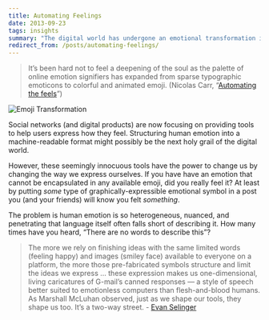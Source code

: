 ```yaml
---
title: Automating Feelings
date: 2013-09-23
tags: insights
summary: "The digital world has undergone an emotional transformation in the past few years. The once plain, typographic emoticons graphically expressing human emotion have now become an expansive collection of visually stimulating emoji. Will automating the expression of human emotion change us?"
redirect_from: /posts/automating-feelings/
---
```


> It’s been hard not to feel a deepening of the soul as the palette of online emotion signifiers has expanded from sparse typographic emoticons to colorful and animated emoji. (Nicolas Carr, “[Automating the feels](http://www.roughtype.com/?p=3693)”)

![Emoji Transformation]({{site.imageurl}}/2013/emoji-transformation.png)

Social networks (and digital products) are now focusing on providing tools to help users express how they feel. Structuring human emotion into a machine-readable format might possibly be the next holy grail of the digital world.

However, these seemingly innocuous tools have the power to change us by changing the way we express ourselves. If you have have an emotion that cannot be encapsulated in any available emoji, did you really feel it? At least by putting *some* type of graphically-expressible emotional symbol in a post you (and your friends) will know you felt *something*.

The problem is human emotion is so heterogeneous, nuanced, and penetrating that language itself often falls short of describing it. How many times have you heard, “There are no words to describe this”?

> The more we rely on finishing ideas with the same limited words (feeling happy) and images (smiley face) available to everyone on a platform, the more those pre-fabricated symbols structure and limit the ideas we express … these expression makes us one-dimensional, living caricatures of G-mail’s canned responses — a style of speech better suited to emotionless computers than flesh-and-blood humans. As Marshall McLuhan observed, just as we shape our tools, they shape us too. It’s a two-way street. - [Evan Selinger](http://www.wired.com/opinion/2013/08/move-over-social-graph-its-time-for-the-mood-graph-and-that-might-not-be-a-good-thing/)







